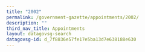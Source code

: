 ```yaml
---
title: "2002"
permalink: /government-gazette/appointments/2002/
description: ""
third_nav_title: Appointments
layout: datagovsg-search
datagovsg-id: d_7f8836e57fe17e5ba13d7e638188e630
---
```

